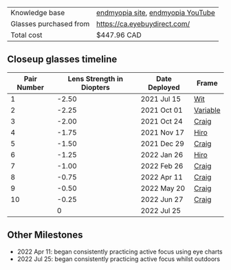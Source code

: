 |   |  |
| - | -|
| Knowledge base | [endmyopia site](https://endmyopia.org/), [endmyopia YouTube](https://www.youtube.com/c/endmyopia) |
| Glasses purchased from | https://ca.eyebuydirect.com/ |
| Total cost | $447.96 CAD |

## Closeup glasses timeline

| Pair Number | Lens Strength in Diopters | Date Deployed | Frame |
| - | - | - | - |
| 1  | -2.50 | 2021 Jul 15 | [Wit](https://ca.eyebuydirect.com/eyeglasses/frames/wit-black-m-20008) |
| 2  | -2.25 | 2021 Oct 01 | [Variable](https://ca.eyebuydirect.com/eyeglasses/frames/variable-black-m-18499) |
| 3  | -2.00 | 2021 Oct 24 | [Craig](https://ca.eyebuydirect.com/eyeglasses/frames/craig-black-l-6372) |
| 4  | -1.75 | 2021 Nov 17 | [Hiro](https://ca.eyebuydirect.com/eyeglasses/frames/hiro-gunmetal-l-17761) |
| 5  | -1.50 | 2021 Dec 29 | [Craig](https://ca.eyebuydirect.com/eyeglasses/frames/craig-black-l-6372) |
| 6  | -1.25 | 2022 Jan 26 | [Hiro](https://ca.eyebuydirect.com/eyeglasses/frames/hiro-gunmetal-l-17761) |
| 7  | -1.00 | 2022 Feb 26 | [Craig](https://ca.eyebuydirect.com/eyeglasses/frames/craig-black-l-6372) |
| 8  | -0.75 | 2022 Apr 11 | [Craig](https://ca.eyebuydirect.com/eyeglasses/frames/craig-black-l-6372) |
| 9  | -0.50 | 2022 May 20 | [Craig](https://ca.eyebuydirect.com/eyeglasses/frames/craig-black-l-6372) |
| 10 | -0.25 | 2022 Jun 27 | [Craig](https://ca.eyebuydirect.com/eyeglasses/frames/craig-black-l-6372) |
|    | 0     | 2022 Jul 25 |  |

## Other Milestones

- 2022 Apr 11: began consistently practicing active focus using eye charts
- 2022 Jul 25: began consistently practicing active focus whilst outdoors
